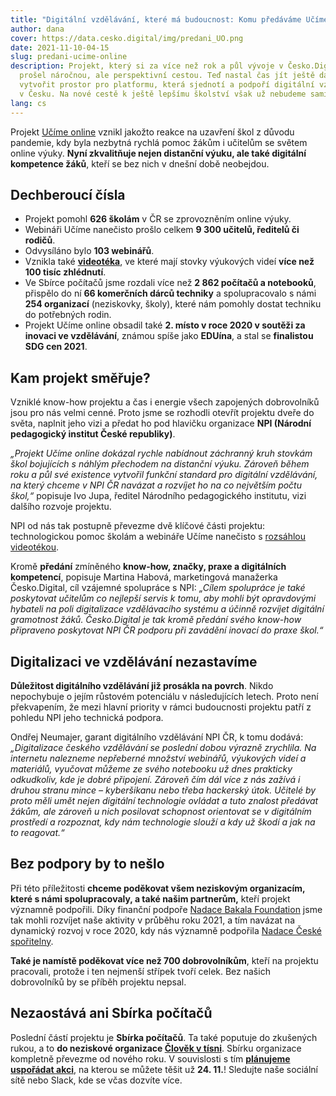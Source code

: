 ```yaml
---
title: "Digitální vzdělávání, které má budoucnost: Komu předáváme Učíme online?"
author: dana
cover: https://data.cesko.digital/img/predani_UO.png
date: 2021-11-10-04-15
slug: predani-ucime-online
description: Projekt, který si za více než rok a půl vývoje v Česko.Digital
  prošel náročnou, ale perspektivní cestou. Teď nastal čas jít ještě dál a
  vytvořit prostor pro platformu, která sjednotí a podpoří digitální vzdělávání
  v Česku. Na nové cestě k ještě lepšímu školství však už nebudeme sami.
lang: cs
---
```

Projekt [Učíme online](http://ucimeonline.cz/) vznikl jakožto reakce na uzavření škol z důvodu pandemie, kdy byla nezbytná rychlá pomoc žákům i učitelům se světem online výuky. **Nyní zkvalitňuje nejen distanční výuku, ale také digitální kompetence žáků**, kteří se bez nich v dnešní době neobejdou.

## Dechberoucí čísla

* Projekt pomohl **626 školám** v ČR se zprovozněním online výuky.
* Webináři Učíme nanečisto prošlo celkem **9 300 učitelů, ředitelů či rodičů**.
* Odvysíláno bylo **103 webinářů**.
* Vznikla také **[videotéka](https://www.ucimeonline.cz/aktivity/ucime-nanecisto/videoteka/)**, ve které mají stovky výukových videí **více než 100 tisíc zhlédnutí**.
* Ve Sbírce počítačů jsme rozdali více než **2 862 počítačů a notebooků**, přispělo do ní **66 komerčních dárců techniky** a spolupracovalo s námi **254 organizací** (neziskovky, školy), které nám pomohly dostat techniku do potřebných rodin.
* Projekt Učíme online obsadil také **2. místo v roce 2020 v soutěži za inovaci ve vzdělávání**, známou spíše jako **EDUína**, a stal se **finalistou SDG cen 2021**.

## Kam projekt směřuje?

Vzniklé know-how projektu a čas i energie všech zapojených dobrovolníků jsou pro nás velmi cenné. Proto jsme se rozhodli otevřít projektu dveře do světa, naplnit jeho vizi a předat ho pod hlavičku organizace **NPI (Národní pedagogický institut České republiky)**.

*„Projekt Učíme online dokázal rychle nabídnout záchranný kruh stovkám škol bojujících s náhlým přechodem na distanční výuku. Zároveň během roku a půl své existence vytvořil funkční standard pro digitální vzdělávání, na který chceme v NPI ČR navázat a rozvíjet ho na co největším počtu škol,“* popisuje Ivo Jupa, ředitel Národního pedagogického institutu, vizi dalšího rozvoje projektu. 

NPI od nás tak postupně převezme dvě klíčové části projektu: technologickou pomoc školám a webináře Učíme nanečisto s [rozsáhlou videotékou](https://www.ucimeonline.cz/aktivity/ucime-nanecisto/videoteka/).

Kromě **předání** zmíněného **know-how, značky, praxe a digitálních kompetencí**, popisuje Martina Habová, marketingová manažerka Česko.Digital, cíl vzájemné spolupráce s NPI: *„Cílem spolupráce je také poskytovat učitelům co nejlepší servis k tomu, aby mohli být opravdovými hybateli na poli digitalizace vzdělávacího systému a účinně rozvíjet digitální gramotnost žáků. Česko.Digital je tak kromě předání svého know-how připraveno poskytovat NPI ČR podporu při zavádění inovací do praxe škol.“*

## Digitalizaci ve vzdělávání nezastavíme

**Důležitost digitálního vzdělávání již prosákla na povrch**. Nikdo nepochybuje o jejím růstovém potenciálu v následujících letech. Proto není překvapením, že mezi hlavní priority v rámci budoucnosti projektu patří z pohledu NPI jeho technická podpora.

Ondřej Neumajer, garant digitálního vzdělávání NPI ČR, k tomu dodává: *„Digitalizace českého vzdělávání se poslední dobou výrazně zrychlila. Na internetu nalezneme nepřeberné množství webinářů, výukových videí a materiálů, vyučovat můžeme ze svého notebooku už dnes prakticky odkudkoliv, kde je dobré připojení. Zároveň čím dál více z nás zažívá i druhou stranu mince –⁠ kyberšikanu nebo třeba hackerský útok. Učitelé by proto měli umět nejen digitální technologie ovládat a tuto znalost předávat žákům, ale zároveň u nich posilovat schopnost orientovat se v digitálním prostředí a rozpoznat, kdy nám technologie slouží a kdy už škodí a jak na to reagovat.“*

## Bez podpory by to nešlo

Při této příležitosti **chceme poděkovat všem neziskovým organizacím, které s námi spolupracovaly, a také našim partnerům,** kteří projekt významně podpořili. Díky finanční podpoře [Nadace Bakala Foundation](https://www.bakalafoundation.org/) jsme tak mohli rozvíjet naše aktivity v průběhu roku 2021, a tím navázat na dynamický rozvoj v roce 2020, kdy nás významně podpořila [Nadace České spořitelny](http://nadacecs.cz/).

**Také je namístě poděkovat více než 700 dobrovolníkům**, kteří na projektu pracovali, protože i ten nejmenší střípek tvoří celek. Bez našich dobrovolníků by se příběh projektu nepsal.

## Nezaostává ani Sbírka počítačů

Poslední částí projektu je **Sbírka počítačů**. Ta také poputuje do zkušených rukou, a to **do neziskové organizace [Člověk v tísni](https://www.clovekvtisni.cz/)**. Sbírku organizace kompletně převezme od nového roku. V souvislosti s tím **[plánujeme uspořádat akci](https://cesko.digital/events/sbirka-pocitacu)**, na kterou se můžete těšit už **24. 11.**! Sledujte naše sociální sítě nebo Slack, kde se včas dozvíte více.